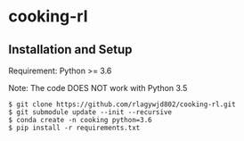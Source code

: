 # cooking-rl

## Installation and Setup
Requirement: Python >= 3.6

Note: The code DOES NOT work with Python 3.5

```
$ git clone https://github.com/rlagywjd802/cooking-rl.git
$ git submodule update --init --recursive
$ conda create -n cooking python=3.6
$ pip install -r requirements.txt
```